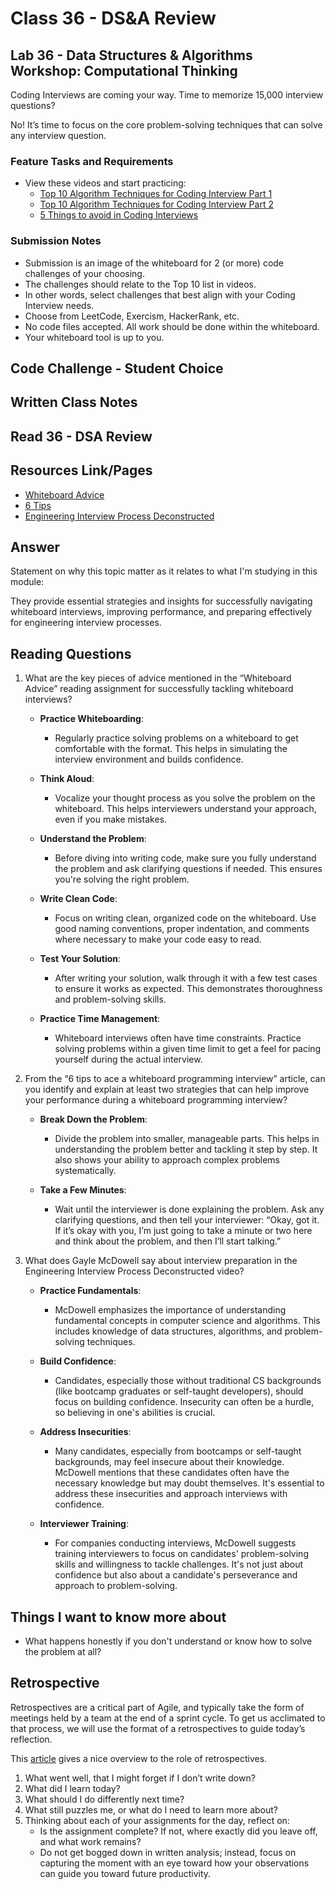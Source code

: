 # Class 36 - DS&A Review

## Lab 36 - Data Structures & Algorithms Workshop: Computational Thinking

Coding Interviews are coming your way. Time to memorize 15,000 interview questions?

No! It’s time to focus on the core problem-solving techniques that can solve any interview question.

### Feature Tasks and Requirements

- View these videos and start practicing:
  - [Top 10 Algorithm Techniques for Coding Interview Part 1](https://www.youtube.com/watch?v=r1MXwyiGi_U)
  - [Top 10 Algorithm Techniques for Coding Interview Part 2](https://www.youtube.com/watch?v=zHczhZn-z30)
  - [5 Things to avoid in Coding Interviews](https://www.youtube.com/watch?v=FowJZqVggCU)

### Submission Notes

- Submission is an image of the whiteboard for 2 (or more) code challenges of your choosing.
- The challenges should relate to the Top 10 list in videos.
- In other words, select challenges that best align with your Coding Interview needs.
- Choose from LeetCode, Exercism, HackerRank, etc.
- No code files accepted. All work should be done within the whiteboard.
- Your whiteboard tool is up to you.

## Code Challenge - Student Choice

## Written Class Notes

## Read 36 - DSA Review

## Resources Link/Pages

- [Whiteboard Advice](https://hackernoon.com/the-best-whiteboard-interview-advice-i-ever-received-3ebbfa72e4a)
- [6 Tips](https://blog.usejournal.com/6-tips-to-ace-a-whiteboard-programming-interview-f06c1b378bc6)
- [Engineering Interview Process Deconstructed](https://www.youtube.com/watch?v=KdXAUst8bdo)

## Answer

Statement on why this topic matter as it relates to what I'm studying in this module:

They provide essential strategies and insights for successfully navigating whiteboard interviews, improving performance, and preparing effectively for engineering interview processes.

## Reading Questions

1. What are the key pieces of advice mentioned in the “Whiteboard Advice” reading assignment for successfully tackling whiteboard interviews?

   - **Practice Whiteboarding**:

     - Regularly practice solving problems on a whiteboard to get comfortable with the format. This helps in simulating the interview environment and builds confidence.

   - **Think Aloud**:

     - Vocalize your thought process as you solve the problem on the whiteboard. This helps interviewers understand your approach, even if you make mistakes.

   - **Understand the Problem**:

     - Before diving into writing code, make sure you fully understand the problem and ask clarifying questions if needed. This ensures you're solving the right problem.

   - **Write Clean Code**:

     - Focus on writing clean, organized code on the whiteboard. Use good naming conventions, proper indentation, and comments where necessary to make your code easy to read.

   - **Test Your Solution**:

     - After writing your solution, walk through it with a few test cases to ensure it works as expected. This demonstrates thoroughness and problem-solving skills.

   - **Practice Time Management**:
     - Whiteboard interviews often have time constraints. Practice solving problems within a given time limit to get a feel for pacing yourself during the actual interview.

2. From the “6 tips to ace a whiteboard programming interview” article, can you identify and explain at least two strategies that can help improve your performance during a whiteboard programming interview?

   - **Break Down the Problem**:

     - Divide the problem into smaller, manageable parts. This helps in understanding the problem better and tackling it step by step. It also shows your ability to approach complex problems systematically.

   - **Take a Few Minutes**:
     - Wait until the interviewer is done explaining the problem. Ask any clarifying questions, and then tell your interviewer: “Okay, got it. If it’s okay with you, I’m just going to take a minute or two here and think about the problem, and then I’ll start talking.”

3. What does Gayle McDowell say about interview preparation in the Engineering Interview Process Deconstructed video?

   - **Practice Fundamentals**:

     - McDowell emphasizes the importance of understanding fundamental concepts in computer science and algorithms. This includes knowledge of data structures, algorithms, and problem-solving techniques.

   - **Build Confidence**:

     - Candidates, especially those without traditional CS backgrounds (like bootcamp graduates or self-taught developers), should focus on building confidence. Insecurity can often be a hurdle, so believing in one's abilities is crucial.

   - **Address Insecurities**:

     - Many candidates, especially from bootcamps or self-taught backgrounds, may feel insecure about their knowledge. McDowell mentions that these candidates often have the necessary knowledge but may doubt themselves. It's essential to address these insecurities and approach interviews with confidence.

   - **Interviewer Training**:
     - For companies conducting interviews, McDowell suggests training interviewers to focus on candidates' problem-solving skills and willingness to tackle challenges. It's not just about confidence but also about a candidate's perseverance and approach to problem-solving.

## Things I want to know more about

- What happens honestly if you don't understand or know how to solve the problem at all?

## Retrospective

Retrospectives are a critical part of Agile, and typically take the form of meetings held by a team at the end of a sprint cycle. To get us acclimated to that process, we will use the format of a retrospectives to guide today’s reflection.

This [article](https://www.benlinders.com/2013/which-questions-do-you-ask-in-retrospectives/) gives a nice overview to the role of retrospectives.

1. What went well, that I might forget if I don’t write down?
2. What did I learn today?
3. What should I do differently next time?
4. What still puzzles me, or what do I need to learn more about?
5. Thinking about each of your assignments for the day, reflect on:
   - Is the assignment complete? If not, where exactly did you leave off, and what work remains?
   - Do not get bogged down in written analysis; instead, focus on capturing the moment with an eye toward how your observations can guide you toward future productivity.
